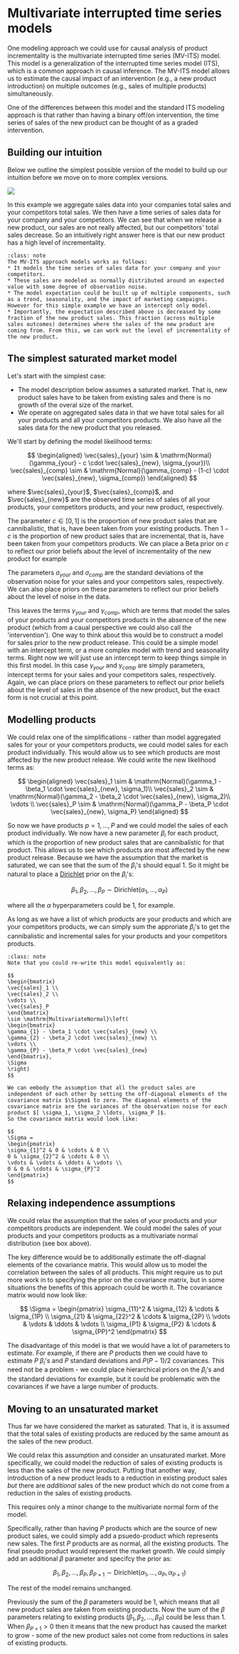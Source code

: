 # Multivariate interrupted time series models

One modeling approach we could use for causal analysis of product incrementality is the multivariate interrupted time series (MV-ITS) model. This model is a generalization of the interrupted time series model (ITS), which is a common approach in causal inference. The MV-ITS model allows us to estimate the causal impact of an intervention (e.g., a new product introduction) on multiple outcomes (e.g., sales of multiple products) simultaneously.

One of the differences between this model and the standard ITS modeling approach is that rather than having a binary off/on intervention, the time series of sales of the new product can be thought of as a graded intervention.

## Building our intuition

Below we outline the simplest possible version of the model to build up our intuition before we move on to more complex versions.

![](mv_its_schematic.jpg)

In this example we aggregate sales data into your companies total sales and your competitors total sales. We then have a time series of sales data for your company and your competitors. We can see that when we release a new product, our sales are not really affected, but our competitors' total sales decrease. So an intuitively right answer here is that our new product has a high level of incrementality.

```{admonition} The MV-ITS approach
:class: note
The MV-ITS approach models works as follows:
* It models the time series of sales data for your company and your competitors.
* These sales are modeled as normally distributed around an expected value with some degree of observation noise.
* The model expectation could be built up of multiple components, such as a trend, seasonality, and the impact of marketing campaigns. However for this simple example we have an intercept only model.
* Importantly, the expectation described above is decreased by some fraction of the new product sales. This fraction (across multiple sales outcomes) determines where the sales of the new product are coming from. From this, we can work out the level of incrementality of the new product.
```

## The simplest saturated market model

Let's start with the simplest case:
* The model description below assumes a saturated market. That is, new product sales have to be taken from existing sales and there is no growth of the overal size of the market.
* We operate on aggregated sales data in that we have total sales for all your products and all your competitors products. We also have all the sales data for the new product that you released.

We'll start by defining the model likelihood terms:

$$
\begin{aligned}
\vec{sales}_{your} \sim & \mathrm{Normal}(\gamma_{your} - c \cdot \vec{sales}_{new}, \sigma_{your})\\
\vec{sales}_{comp} \sim & \mathrm{Normal}(\gamma_{comp} - (1-c) \cdot \vec{sales}_{new}, \sigma_{comp})
\end{aligned}
$$

where $\vec{sales}_{your}$, $\vec{sales}_{comp}$, and $\vec{sales}_{new}$ are the observed time series of sales of all your products, your competitors products, and your new product, respectively.

The parameter $c \in [0, 1]$ is the proportion of new product sales that are cannibalistic, that is, have been taken from your existing products. Then $1-c$ is the proportion of new product sales that are incremental, that is, have been taken from your competitors products. We can place a Beta prior on $c$ to reflect our prior beliefs about the level of incrementality of the new product for example

The parameters  $\sigma_{your}$ and $\sigma_{comp}$ are the standard deviations of the observation noise for your sales and your competitors sales, respectively. We can also place priors on these parameters to reflect our prior beliefs about the level of noise in the data.

This leaves the terms $\gamma_{your}$ and $\gamma_{comp}$, which are terms that model the sales of your products and your competitors products in the absence of the new product (which from a caual perspective we could also call the 'intervention'). One way to think about this would be to construct a model for sales prior to the new product release. This could be a simple model with an intercept term, or a more complex model with trend and seasonality terms. Right now we will just use an intercept term to keep things simple in this first model. In this case $\gamma_{your}$ and $\gamma_{comp}$ are simply parameters, intercept terms for your sales and your competitors sales, respectively. Again, we can place priors on these parameters to reflect our prior beliefs about the level of sales in the absence of the new product, but the exact form is not crucial at this point.

## Modelling products
We could relax one of the simplifications - rather than model aggregated sales for your or your competitors products, we could model sales for each product individually. This would allow us to see which products are most affected by the new product release. We could write the new likelihood terms as:

$$
\begin{aligned}
\vec{sales}_1 \sim & \mathrm{Normal}(\gamma_1 - \beta_1 \cdot \vec{sales}_{new}, \sigma_1)\\
\vec{sales}_2 \sim & \mathrm{Normal}(\gamma_2 - \beta_2 \cdot \vec{sales}_{new}, \sigma_2)\\
\vdots \\
\vec{sales}_P \sim & \mathrm{Normal}(\gamma_P - \beta_P \cdot \vec{sales}_{new}, \sigma_P)
\end{aligned}
$$

So now we have products $p=1, \ldots, P$ and we could model the sales of each product individually. We now have a new parameter $\beta_i$ for each product, which is the proportion of new product sales that are cannibalistic for that product. This allows us to see which products are most affected by the new product release. Because we have the assumption that the market is saturated, we can see that the sum of the $\beta_i$'s should equal 1. So it might be natural to place a [Dirichlet](https://en.wikipedia.org/wiki/Dirichlet_distribution) prior on the $\beta_i$'s:

$$
\beta_1, \beta_2, \ldots, \beta_P \sim \mathrm{Dirichlet}(\alpha_1, \ldots, \alpha_P)
$$

where all the $\alpha$ hyperparameters could be 1, for example.

As long as we have a list of which products are your products and which are your competitors products, we can simply sum the approriate $\beta_i$'s to get the cannibalistic and incremental sales for your products and your competitors products.

```{admonition} The multivariate normal form
:class: note
Note that you could re-write this model equivalently as:

$$
\begin{bmatrix}
\vec{sales}_1 \\
\vec{sales}_2 \\
\vdots \\
\vec{sales}_P
\end{bmatrix}
\sim \mathrm{MultivariateNormal}\left(
\begin{bmatrix}
\gamma_{1} - \beta_1 \cdot \vec{sales}_{new} \\
\gamma_{2} - \beta_2 \cdot \vec{sales}_{new} \\
\vdots \\
\gamma_{P} - \beta_P \cdot \vec{sales}_{new}
\end{bmatrix},
\Sigma
\right)
$$

We can embody the assumption that all the product sales are independent of each other by setting the off-diagonal elements of the covariance matrix $\Sigma$ to zero. The diagonal elements of the covariance matrix are the variances of the observation noise for each product $[ \sigma_1, \sigma_2 \ldots, \sigma_P ]$.
So the covariance matrix would look like:

$$
\Sigma =
\begin{pmatrix}
\sigma_{1}^2 & 0 & \cdots & 0 \\
0 & \sigma_{2}^2 & \cdots & 0 \\
\vdots & \vdots & \ddots & \vdots \\
0 & 0 & \cdots & \sigma_{P}^2
\end{pmatrix}
$$
```

## Relaxing independence assumptions
We could relax the assumption that the sales of your products and your competitors products are independent. We could model the sales of your products and your competitors products as a multivariate normal distribution (see box above).

The key difference would be to additionally estimate the off-diagnal elements of the covariance matrix. This would allow us to model the correlation between the sales of all products. This might require us to put more work in to specifying the prior on the covariance matrix, but in some situations the benefits of this approach could be worth it. The covariance matrix would now look like:

$$
\Sigma =
\begin{pmatrix}
\sigma_{11}^2 & \sigma_{12} & \cdots & \sigma_{1P} \\
\sigma_{21} & \sigma_{22}^2 & \cdots & \sigma_{2P} \\
\vdots & \vdots & \ddots & \vdots \\
\sigma_{P1} & \sigma_{P2} & \cdots & \sigma_{PP}^2
\end{pmatrix}
$$

The disadvantage of this model is that we would have a lot of parameters to estimate. For example, if there are $P$ products then we could have to estimate $P$ $\beta_i$'s and $P$ standard deviations and $P(P-1)/2$ covariances. This need not be a problem - we could place hierarchical priors on the $\beta_i$'s and the standard deviations for example, but it could be problematic with the covariances if we have a large number of products.

## Moving to an unsaturated market

Thus far we have considered the market as saturated. That is, it is assumed that the total sales of existing products are reduced by the same amount as the sales of the new product.

We could relax this assumption and consider an unsaturated market. More specifically, we could model the reduction of sales of existing products is less than the sales of the new product. Putting that another way, introduction of a new product leads to a reduction in existing product sales _but_ there are _additional_ sales of the new product which do not come from a reduction in the sales of existing products.

This requires only a minor change to the multivariate normal form of the model.

Specifically, rather than having $P$ products which are the source of new product sales, we could simply add a psuedo-product which represents new sales. The first $P$ products are as normal, all the existing products. The final pseudo product would represent the market growth. We could simply add an additional $\beta$ parameter and specifcy the prior as:

$$
\beta_1, \beta_2, \ldots, \beta_P, \beta_{P+1} \sim \mathrm{Dirichlet}(\alpha_1, \ldots, \alpha_P, \alpha_{P+1})
$$

The rest of the model remains unchanged.

Previously the sum of the $\beta$ parameters would be 1, which means that all new product sales are taken from existing products. Now the sum of the $\beta$ parameters relating to existing products ($\beta_1, \beta_2, \ldots, \beta_P$) could be less than 1. When $\beta_{P+1}>0$ then it means that the new product has caused the market to grow - some of the new product sales not come from reductions in sales of existing products.
